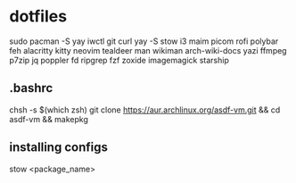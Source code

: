 # dotfiles

sudo pacman -S yay iwctl git curl
yay -S stow i3 maim picom rofi polybar feh alacritty kitty neovim tealdeer man wikiman arch-wiki-docs yazi ffmpeg p7zip jq poppler fd ripgrep fzf zoxide imagemagick starship

## .bashrc
chsh -s $(which zsh)
git clone https://aur.archlinux.org/asdf-vm.git && cd asdf-vm && makepkg 

## installing configs
stow <package_name>
